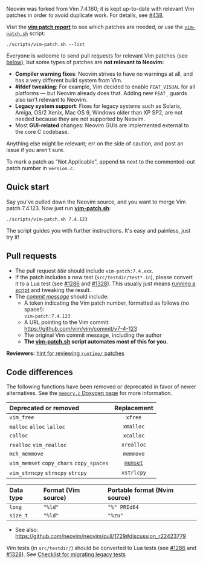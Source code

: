 Neovim was forked from Vim 7.4.160; it is kept up-to-date with relevant Vim patches in order to avoid duplicate work. For details, see [#438](https://github.com/neovim/neovim/issues/438).

Visit the [**vim patch report**](http://neovim.io/doc/reports/vimpatch/) to see which patches are needed, or use the [`vim-patch.sh`](https://github.com/neovim/neovim/blob/master/scripts/vim-patch.sh) script: 

    ./scripts/vim-patch.sh --list

Everyone is welcome to send pull requests for relevant Vim patches (see [below](#pull-requests)), but some types of patches are **not relevant to Neovim:**

- **Compiler warning fixes**: Neovim strives to have no warnings at all, and has a very different build system from Vim.
- **#ifdef tweaking**: For example, Vim decided to enable `FEAT_VISUAL` for all platforms — but Neovim already does that. Adding new `FEAT_` guards also isn't relevant to Neovim.
- **Legacy system support**: Fixes for legacy systems such as Solaris, Amiga, OS/2 Xenix, Mac OS 9, Windows older than XP SP2, are not needed because they are not supported by Neovim.
- Most **GUI-related** changes: Neovim GUIs are implemented external to the core C codebase.

Anything else might be relevant; err on the side of caution, and post an issue if you aren't sure. 

To mark a patch as "Not Applicable", append `NA` next to the commented-out patch number in `version.c`.

Quick start
-----------

Say you've pulled down the Neovim source, and you want to merge Vim patch 7.4.123. Now just run [**vim-patch.sh**](https://github.com/neovim/neovim/blob/master/scripts/vim-patch.sh):

    ./scripts/vim-patch.sh 7.4.123

The script guides you with further instructions. It's easy and painless, just try it!

Pull requests
-------------

- The pull request *title* should include `vim-patch:7.4.xxx`. 
- If the patch includes a new test (`src/testdir/test*.in`), please convert it to a Lua test (see [#1286](https://github.com/neovim/neovim/issues/1286) and [#1328](https://github.com/neovim/neovim/pull/1328)). This usually just means [running a script](https://github.com/neovim/neovim/pull/2178#issuecomment-83230194) and tweaking the result.
- The [*commit message*](https://github.com/neovim/neovim/commit/4ccf1125ff569eccfc34abc4ad794044c5ab7455) should include:
    - A token indicating the Vim patch number, formatted as follows (no space!): <br/>
     `vim-patch:7.4.123`
    - A URL pointing to the Vim commit: <br/>
      https://github.com/vim/vim/commit/v7-4-123
    - The original Vim commit message, including the author
    - **The [vim-patch.sh](https://github.com/neovim/neovim/blob/master/scripts/vim-patch.sh) script automates most of this for you.**

**Reviewers:** [hint for reviewing `runtime/` patches](https://github.com/neovim/neovim/pull/1744#issuecomment-68202876)


Code differences
----------------

The following functions have been removed or deprecated in favor of newer alternatives.
See the [`memory.c` Doxygen page](http://neovim.io/doc/dev/memory_8c.html) for more information.

| Deprecated or removed                   | Replacement        |
|:----------------------------------------|:------------------:|
| `vim_free`                              | `xfree`             |
| `malloc` `alloc` `lalloc`               | `xmalloc`          |
| `calloc`                                | `xcalloc`          |
| `realloc` `vim_realloc`                 | `xrealloc`         |
| `mch_memmove`                           | `memmove`          |
| `vim_memset` `copy_chars` `copy_spaces` | [`memset`][memset] |
| `vim_strncpy` `strncpy` `strcpy`        | `xstrlcpy`         |

| Data type | Format (Vim source) | Portable format (Nvim source) |
|:----------|:--------------------|:------------------------------|
| `long`    | `"%ld"`             | `"%" PRId64`                  |
| `size_t`  | `"%ld"`             | `"%zu"`                       |

- See also: https://github.com/neovim/neovim/pull/1729#discussion_r22423779

Vim tests (in `src/testdir/`) should be converted to Lua tests (see [#1286](https://github.com/neovim/neovim/issues/1286) and [#1328](https://github.com/neovim/neovim/pull/1328)). See [Checklist for migrating legacy tests][checklist]

[memset]: https://github.com/neovim/neovim/pull/1635
[checklist]: Unit-tests#checklist-for-migrating-legacy-tests